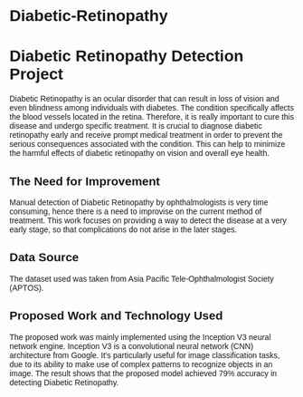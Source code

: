 # Diabetic-Retinopathy
 
<!DOCTYPE html>
<html>
<head>
    <title>Diabetic Retinopathy Detection Project</title>
    <style>
        body {
            font-family: Arial, sans-serif;
        }
    </style>
</head>
<body>
    <h1>Diabetic Retinopathy Detection Project</h1>
    <p>Diabetic Retinopathy is an ocular disorder that can result in loss of vision and even blindness among individuals with diabetes. The condition specifically affects the blood vessels located in the retina. Therefore, it is really important to cure this disease and undergo specific treatment. It is crucial to diagnose diabetic retinopathy early and receive prompt medical treatment in order to prevent the serious consequences associated with the condition. This can help to minimize the harmful effects of diabetic retinopathy on vision and overall eye health.</p>
    <h2>The Need for Improvement</h2>
    <p>Manual detection of Diabetic Retinopathy by ophthalmologists is very time consuming, hence there is a need to improvise on the current method of treatment. This work focuses on providing a way to detect the disease at a very early stage, so that complications do not arise in the later stages.</p>
    <h2>Data Source</h2>
 <p>The dataset used was taken from Asia Pacific Tele-Ophthalmologist Society (APTOS).</p>
    <h2>Proposed Work and Technology Used</h2>
    <p>The proposed work was mainly implemented using the Inception V3 neural network engine. Inception V3 is a convolutional neural network (CNN) architecture from Google. It's particularly useful for image classification tasks, due to its ability to make use of complex patterns to recognize objects in an image. The result shows that the proposed model achieved 79% accuracy in detecting Diabetic Retinopathy.</p>
</body>
</html>
